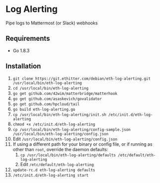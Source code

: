 Log Alerting
============

Pipe logs to Mattermost (or Slack) webhooks

## Requirements

* Go 1.8.3

## Installation

1. `git clone https://git.ethitter.com/debian/eth-log-alerting.git /usr/local/bin/eth-log-alerting`
1. `cd /usr/local/bin/eth-log-alerting`
1. `go get github.com/42wim/matterbridge/matterhook`
1. `go get github.com/asaskevich/govalidator`
1. `go get github.com/hpcloud/tail`
1. `go build eth-log-alerting.go`
1. `cp /usr/local/bin/eth-log-alerting/init.sh /etc/init.d/eth-log-alerting`
1. `chmod +x /etc/init.d/eth-log-alerting`
1. `cp /usr/local/bin/eth-log-alerting/config-sample.json /usr/local/bin/eth-log-alerting/config.json`
1. Edit `/usr/local/bin/eth-log-alerting/config.json`
1. If using a different path for your binary or config file, or if running as other than `root`, override the daemon defaults:
   1. `cp /usr/local/bin/eth-log-alerting/defaults /etc/default/eth-log-alerting`
   1. Edit `/etc/default/eth-log-alerting`
1. `update-rc.d eth-log-alerting defaults`
1. `/etc/init.d/eth-log-alerting start`
